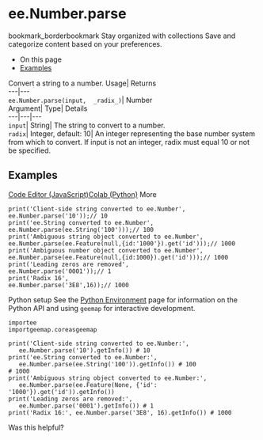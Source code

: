  
#  ee.Number.parse 
bookmark_borderbookmark Stay organized with collections  Save and categorize content based on your preferences.
  * On this page
  * [Examples](https://developers.google.com/earth-engine/apidocs/ee-number-parse#examples)


Convert a string to a number. 
Usage| Returns  
---|---  
`ee.Number.parse(input,  _radix_)`| Number  
Argument| Type| Details  
---|---|---  
`input`| String| The string to convert to a number.  
`radix`| Integer, default: 10| An integer representing the base number system from which to convert. If input is not an integer, radix must equal 10 or not be specified.  
## Examples
[Code Editor (JavaScript)](https://developers.google.com/earth-engine/apidocs/ee-number-parse#code-editor-javascript-sample)[Colab (Python)](https://developers.google.com/earth-engine/apidocs/ee-number-parse#colab-python-sample) More
```
print('Client-side string converted to ee.Number',
ee.Number.parse('10'));// 10
print('ee.String converted to ee.Number',
ee.Number.parse(ee.String('100')));// 100
print('Ambiguous string object converted to ee.Number',
ee.Number.parse(ee.Feature(null,{id:'1000'}).get('id')));// 1000
print('Ambiguous number object converted to ee.Number',
ee.Number.parse(ee.Feature(null,{id:1000}).get('id')));// 1000
print('Leading zeros are removed',
ee.Number.parse('0001'));// 1
print('Radix 16',
ee.Number.parse('3E8',16));// 1000
```
Python setup
See the [ Python Environment](https://developers.google.com/earth-engine/guides/python_install) page for information on the Python API and using `geemap` for interactive development.
```
importee
importgeemap.coreasgeemap
```
```
print('Client-side string converted to ee.Number:',
   ee.Number.parse('10').getInfo()) # 10
print('ee.String converted to ee.Number:',
   ee.Number.parse(ee.String('100')).getInfo()) # 100
# 1000
print('Ambiguous string object converted to ee.Number:',
   ee.Number.parse(ee.Feature(None, {'id': '1000'}).get('id')).getInfo())
print('Leading zeros are removed:',
   ee.Number.parse('0001').getInfo()) # 1
print('Radix 16:', ee.Number.parse('3E8', 16).getInfo()) # 1000
```

Was this helpful?
